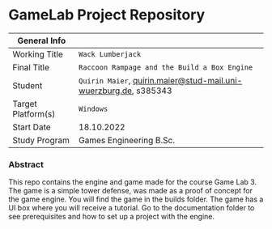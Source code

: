 # GameLab Project Repository

|  General Info  | |
| ---|---|
| Working Title | `Wack Lumberjack` |
| Final Title | `Raccoon Rampage and the Build a Box Engine`  |
| Student | `Quirin Maier`, quirin.maier@stud-mail.uni-wuerzburg.de, s385343 |
| Target Platform(s) | `Windows` |
| Start Date | 18.10.2022 |
| Study Program | Games Engineering B.Sc.|

### Abstract

This repo contains the engine and game made for the course Game Lab 3. The game is a simple tower defense, was made as a proof of concept for the game engine. You will find the game in the builds folder. The game has a UI box where you will receive a tutorial. Go to the documentation folder to see prerequisites and how to set up a project with the engine.